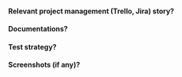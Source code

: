 #### Relevant project management (Trello, Jira) story?

#### Documentations?

#### Test strategy?

#### Screenshots (if any)?
